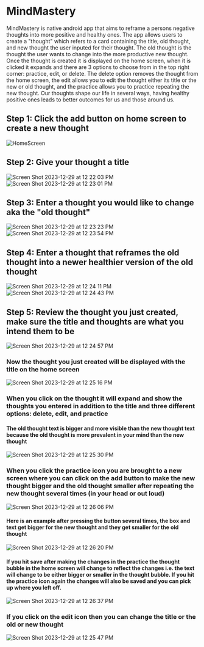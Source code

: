 # MindMastery

MindMastery is native android app that aims to reframe a persons negative thoughts into more positive and healthy ones. The app allows users to create a "thought" which refers to a card containing the title, old thought, and new thought the user inputed for their thought. The old thought is the thought the user wants to change into the more productive new thought. Once the thought is created it is displayed on the home screen, when it is clicked it expands and there are 3 options to choose from in the top right corner: practice, edit, or delete. The delete option removes the thought from the home screen, the edit allows you to edit the thought either its title or the new or old thought, and the practice allows you to practice repeating the new thought. Our thoughts shape our life in several ways, having healthy positive ones leads to better outcomes for us and those around us.

## Step 1: Click the add button on home screen to create a new thought

![HomeScreen](https://github.com/estebanrodriguez28/MindMastery/assets/114773169/0d0b7ce0-8391-4a95-9acb-078be7e798e7)

## Step 2: Give your thought a title

![Screen Shot 2023-12-29 at 12 22 03 PM](https://github.com/estebanrodriguez28/MindMastery/assets/114773169/7c673f7b-a0c9-4b8c-97be-f55d9ce1f330)
![Screen Shot 2023-12-29 at 12 23 01 PM](https://github.com/estebanrodriguez28/MindMastery/assets/114773169/2be99b85-e239-43fb-8918-07a0749fb368)


## Step 3: Enter a thought you would like to change aka the "old thought"

![Screen Shot 2023-12-29 at 12 23 23 PM](https://github.com/estebanrodriguez28/MindMastery/assets/114773169/2f4ad994-6082-450d-a3cf-1e939fd638ee)
![Screen Shot 2023-12-29 at 12 23 54 PM](https://github.com/estebanrodriguez28/MindMastery/assets/114773169/e51df625-dacc-4292-b292-611a64f4fadb)

## Step 4: Enter a thought that reframes the old thought into a newer healthier version of the old thought

![Screen Shot 2023-12-29 at 12 24 11 PM](https://github.com/estebanrodriguez28/MindMastery/assets/114773169/91c1c2fb-99e3-42c9-9e5f-c69141beff57)![Screen Shot 2023-12-29 at 12 24 43 PM](https://github.com/estebanrodriguez28/MindMastery/assets/114773169/8bbb1395-e673-47b9-8858-60fb17640b5f)

## Step 5: Review the thought you just created, make sure the title and thoughts are what you intend them to be

![Screen Shot 2023-12-29 at 12 24 57 PM](https://github.com/estebanrodriguez28/MindMastery/assets/114773169/07de0be0-cd7a-48a2-aa52-6ad68deaf8a8)

### Now the thought you just created will be displayed with the title on the home screen
![Screen Shot 2023-12-29 at 12 25 16 PM](https://github.com/estebanrodriguez28/MindMastery/assets/114773169/f4d87c83-b53e-43d6-b0a6-dc707fd9c9fc)

### When you click on the thought it will expand and show the thoughts you entered in addition to the title and three different options: delete, edit, and practice
#### The old thought text is bigger and more visible than the new thought text because the old thought is more prevalent in your mind than the new thought

![Screen Shot 2023-12-29 at 12 25 30 PM](https://github.com/estebanrodriguez28/MindMastery/assets/114773169/813900fe-920c-4f16-8daf-8b02f37e8047)

### When you click the practice icon you are brought to a new screen where you can click on the add button to make the new thought bigger and the old thought smaller after repeating the new thought several times (in your head or out loud)

![Screen Shot 2023-12-29 at 12 26 06 PM](https://github.com/estebanrodriguez28/MindMastery/assets/114773169/59ff49ce-0067-4623-b2ee-ce4e41ac3b9f)

#### Here is an example after pressing the button several times, the box and text get bigger for the new thought and they get smaller for the old thought

![Screen Shot 2023-12-29 at 12 26 20 PM](https://github.com/estebanrodriguez28/MindMastery/assets/114773169/4b3dc22a-b9fa-4fcc-a20c-b6a82adaba03)

#### If you hit save after making the changes in the practice the thought bubble in the home screen will change to reflect the changes i.e. the text will change to be either bigger or smaller in the thought bubble. If you hit the practice icon again the changes will also be saved and you can pick up where you left off.

![Screen Shot 2023-12-29 at 12 26 37 PM](https://github.com/estebanrodriguez28/MindMastery/assets/114773169/971367c2-ae67-4d7a-85df-41f1c3367c09)

### If you click on the edit icon then you can change the title or the old or new thought

![Screen Shot 2023-12-29 at 12 25 47 PM](https://github.com/estebanrodriguez28/MindMastery/assets/114773169/7f4e74ed-2ca4-4d5a-837b-6941a84f3818)

